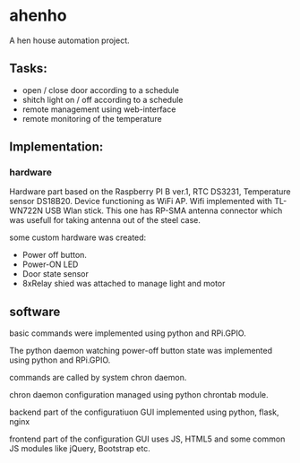 # ahenho
A hen house automation project.

## Tasks:
* open / close door according to a schedule
* shitch light on / off according to a schedule
* remote management using web-interface
* remote monitoring of the temperature

## Implementation:

### hardware
Hardware part based on the Raspberry PI B ver.1,
RTC DS3231, Temperature sensor DS18B20. Device 
functioning as WiFi AP. Wifi implemented with
TL-WN722N USB Wlan stick. This one has RP-SMA
antenna connector which was usefull for taking 
antenna out of the steel case.

some custom hardware was created:
* Power off button.
* Power-ON LED
* Door state sensor
* 8xRelay shied was attached to manage light and motor

## software

basic commands were implemented using python 
and RPi.GPIO. 

The python daemon watching power-off
button state was implemented using python and 
RPi.GPIO.

commands are called by system chron daemon.

chron daemon configuration managed using python 
chrontab module.

backend part of the configuratiuon GUI implemented using
python, flask, nginx

frontend part of the configuration GUI uses JS, 
HTML5 and some common JS modules like jQuery, Bootstrap 
etc.
